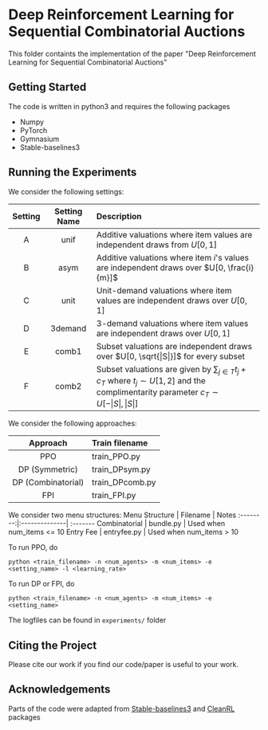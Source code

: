 # Deep Reinforcement Learning for Sequential Combinatorial Auctions

This folder containts the implementation of the paper "Deep Reinforcement Learning for Sequential Combinatorial Auctions"

## Getting Started
The code is written in python3 and requires the following packages
- Numpy
- PyTorch
- Gymnasium
- Stable-baselines3

## Running the Experiments

We consider the following settings:
    
Setting| Setting Name | Description | 
:-------:| :----------------------: | :--------- | 
A | unif    | Additive valuations where item values are independent draws from $U[0, 1]$ |
B | asym    | Additive valuations where item $i$'s values are independent draws over $U[0, \frac{i}{m}]$ |
C | unit    | Unit-demand valuations where item values are independent draws over  $U[0, 1]$ |
D | 3demand | 3-demand valuations where item values are independent draws over  $U[0, 1]$ |   
E | comb1   | Subset valuations are independent draws over $U[0, \sqrt{\|S\|}]$ for every subset        
F | comb2   | Subset valuations are given by $\sum_{j \in T} t_j + c_T$ where $t_j \sim U[1, 2]$ and the complimentarity parameter $c_T \sim U[-\|S\|, \|S\|]$            

We consider the following approaches:

Approach  | Train filename |
:--------:|:--------------|
PPO | train_PPO.py |
DP  (Symmetric) | train_DPsym.py |
DP  (Combinatorial) | train_DPcomb.py |
FPI  | train_FPI.py |

We consider two menu structures:
Menu Structure  | Filename | Notes
:--------:|:--------------| :-------
Combinatorial | bundle.py | Used when num_items <= 10
Entry Fee | entryfee.py | Used when num_items > 10

To run PPO, do
```
python <train_filename> -n <num_agents> -m <num_items> -e <setting_name> -l <learning_rate>
```
To run DP or FPI, do
```
python <train_filename> -n <num_agents> -m <num_items> -e <setting_name>
```

The logfiles can be found in ```experiments/``` folder

## Citing the Project

Please cite our work if you find our code/paper is useful to your work.
## Acknowledgements

Parts of the code were adapted from [Stable-baselines3](https://github.com/DLR-RM/stable-baselines3/) and [CleanRL](https://github.com/vwxyzjn/cleanrl) packages
